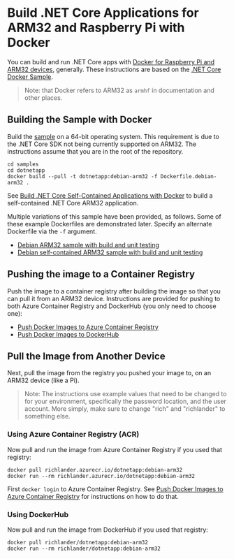 # Build .NET Core Applications for ARM32 and Raspberry Pi with Docker

You can build and run .NET Core apps with [Docker for Raspberry Pi and ARM32 devices](https://docs.docker.com/install/linux/docker-ce/debian), generally. These instructions are based on the [.NET Core Docker Sample](README.md).

> Note: that Docker refers to ARM32 as `armhf` in documentation and other places.

## Building the Sample with Docker

Build the [sample](Dockerfile.debian-arm32) on a 64-bit operating system. This requirement is due to the .NET Core SDK not being currently supported on ARM32. The instructions assume that you are in the root of the repository.

```console
cd samples
cd dotnetapp
docker build --pull -t dotnetapp:debian-arm32 -f Dockerfile.debian-arm32 .
```

See [Build .NET Core Self-Contained Applications with Docker](dotnet-docker-selfcontained.md) to build a self-contained .NET Core ARM32 application.

Multiple variations of this sample have been provided, as follows. Some of these example Dockerfiles are demonstrated later. Specify an alternate Dockerfile via the `-f` argument.

* [Debian ARM32 sample with build and unit testing](Dockerfile.debian-arm32)
* [Debian self-contained ARM32 sample with build and unit testing](Dockerfile.debian-arm32-selfcontained)

## Pushing the image to a Container Registry

Push the image to a container registry after building the image so that you can pull it from an ARM32 device. Instructions are provided for pushing to both Azure Container Registry and DockerHub (you only need to choose one):

* [Push Docker Images to Azure Container Registry](push-image-to-acr.md)
* [Push Docker Images to DockerHub](push-image-to-dockerhub.md)

## Pull the Image from Another Device

Next, pull the image from the registry you pushed your image to, on an ARM32 device (like a Pi).

> Note: The instructions use example values that need to be changed to for your environment, specifically the password location, and the user account. More simply, make sure to change "rich" and "richlander" to something else.

### Using Azure Container Registry (ACR)

Now pull and run the image from Azure Container Registry if you used that registry:

```console
docker pull richlander.azurecr.io/dotnetapp:debian-arm32
docker run --rm richlander.azurecr.io/dotnetapp:debian-arm32
```

First `docker login` to Azure Container Registry. See [Push Docker Images to Azure Container Registry](push-image-to-acr.md) for instructions on how to do that.

### Using DockerHub

Now pull and run the image from DockerHub if you used that registry:

```console
docker pull richlander/dotnetapp:debian-arm32
docker run --rm richlander/dotnetapp:debian-arm32
```
